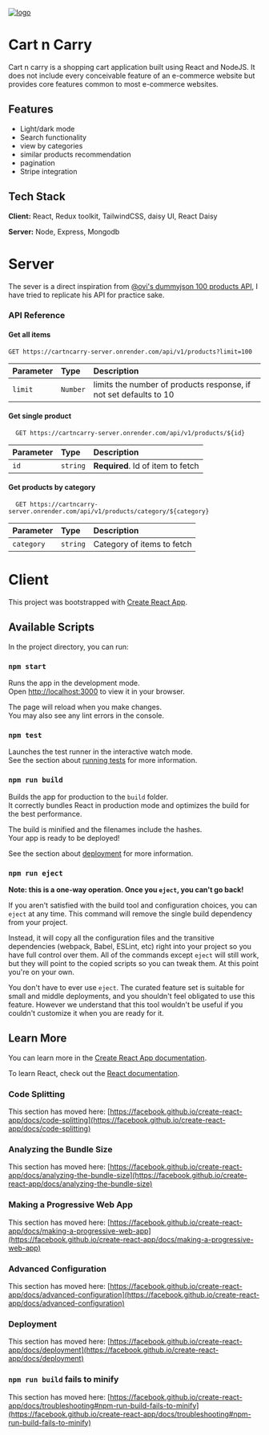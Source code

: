 
[![logo](https://i.postimg.cc/85rPf08q/20220926-120858-0001.png)](https://postimg.cc/qh4d9QvL)

# Cart n Carry

Cart n carry is a shopping cart application built using React and NodeJS. It does not include every conceivable feature of an e-commerce website but provides core features common to most e-commerce websites.


## Features

- Light/dark mode
- Search functionality
- view by categories
- similar products recommendation
- pagination
- Stripe integration


## Tech Stack

**Client:** React, Redux toolkit, TailwindCSS, daisy UI, React Daisy

**Server:** Node, Express, Mongodb


# Server
The sever is a direct inspiration from [@ovi's dummyjson 100 products API](https://github.com/Ovi/DummyJSON), 
I have tried to replicate his API for practice sake.


### API Reference

#### Get all items
```http
GET https://cartncarry-server.onrender.com/api/v1/products?limit=100
```
| Parameter | Type     | Description                |
| :-------- | :------- | :------------------------- |
| `limit` | `Number` | limits the number of products response, if not set defaults to 10 |

#### Get single product

```http
  GET https://cartncarry-server.onrender.com/api/v1/products/${id}
```

| Parameter | Type     | Description                       |
| :-------- | :------- | :-------------------------------- |
| `id`      | `string` | **Required**. Id of item to fetch |

#### Get products by category

```http
  GET https://cartncarry-server.onrender.com/api/v1/products/category/${category}
```

| Parameter | Type     | Description                       |
| :-------- | :------- | :-------------------------------- |
| `category`      | `string` |  Category of items to fetch |


# Client


This project was bootstrapped with [Create React App](https://github.com/facebook/create-react-app).

## Available Scripts

In the project directory, you can run:

### `npm start`

Runs the app in the development mode.\
Open [http://localhost:3000](http://localhost:3000) to view it in your browser.

The page will reload when you make changes.\
You may also see any lint errors in the console.

### `npm test`

Launches the test runner in the interactive watch mode.\
See the section about [running tests](https://facebook.github.io/create-react-app/docs/running-tests) for more information.

### `npm run build`

Builds the app for production to the `build` folder.\
It correctly bundles React in production mode and optimizes the build for the best performance.

The build is minified and the filenames include the hashes.\
Your app is ready to be deployed!

See the section about [deployment](https://facebook.github.io/create-react-app/docs/deployment) for more information.

### `npm run eject`

**Note: this is a one-way operation. Once you `eject`, you can't go back!**

If you aren't satisfied with the build tool and configuration choices, you can `eject` at any time. This command will remove the single build dependency from your project.

Instead, it will copy all the configuration files and the transitive dependencies (webpack, Babel, ESLint, etc) right into your project so you have full control over them. All of the commands except `eject` will still work, but they will point to the copied scripts so you can tweak them. At this point you're on your own.

You don't have to ever use `eject`. The curated feature set is suitable for small and middle deployments, and you shouldn't feel obligated to use this feature. However we understand that this tool wouldn't be useful if you couldn't customize it when you are ready for it.

## Learn More

You can learn more in the [Create React App documentation](https://facebook.github.io/create-react-app/docs/getting-started).

To learn React, check out the [React documentation](https://reactjs.org/).

### Code Splitting

This section has moved here: [https://facebook.github.io/create-react-app/docs/code-splitting](https://facebook.github.io/create-react-app/docs/code-splitting)

### Analyzing the Bundle Size

This section has moved here: [https://facebook.github.io/create-react-app/docs/analyzing-the-bundle-size](https://facebook.github.io/create-react-app/docs/analyzing-the-bundle-size)

### Making a Progressive Web App

This section has moved here: [https://facebook.github.io/create-react-app/docs/making-a-progressive-web-app](https://facebook.github.io/create-react-app/docs/making-a-progressive-web-app)

### Advanced Configuration

This section has moved here: [https://facebook.github.io/create-react-app/docs/advanced-configuration](https://facebook.github.io/create-react-app/docs/advanced-configuration)

### Deployment

This section has moved here: [https://facebook.github.io/create-react-app/docs/deployment](https://facebook.github.io/create-react-app/docs/deployment)

### `npm run build` fails to minify

This section has moved here: [https://facebook.github.io/create-react-app/docs/troubleshooting#npm-run-build-fails-to-minify](https://facebook.github.io/create-react-app/docs/troubleshooting#npm-run-build-fails-to-minify)
